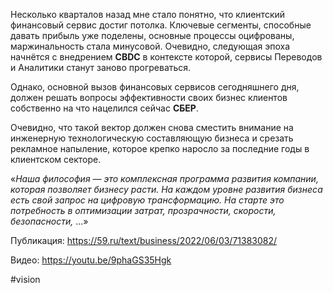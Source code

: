 
Несколько кварталов назад мне стало понятно, что клиентский финансовый сервис достиг потолка. Ключевые сегменты, способные давать прибыль уже поделены, основные процессы оцифрованы, маржинальность стала минусовой. Очевидно, следующая эпоха начнётся с внедрением **CBDC** в контексте которой, сервисы Переводов и Аналитики станут заново прогреваться.

Однако, основной вызов финансовых сервисов сегодняшнего дня, должен решать вопросы эффективности своих бизнес клиентов собственно на что нацелился сейчас **СБЕР**. 

Очевидно, что такой вектор должен снова сместить внимание на инженерную технологическую составляющую бизнеса и срезать рекламное напыление, которое крепко наросло за последние годы в клиентском секторе.

«*Наша философия — это комплексная программа развития компании, которая позволяет бизнесу расти. На каждом уровне развития бизнеса есть свой запрос на цифровую трансформацию. На старте это потребность в оптимизации затрат, прозрачности, скорости, безопасности,* ...»‎

Публикация: https://59.ru/text/business/2022/06/03/71383082/

Видео: https://youtu.be/9phaGS35Hgk

#vision 